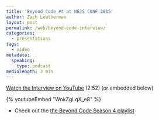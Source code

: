 ```yaml
---
title: 'Beyond Code #4 at NEJS CONF 2015'
author: Zach Leatherman
layout: post
permalink: /web/beyond-code-interview/
categories:
  - presentations
tags:
  - video
metadata:
  speaking:
    type: podcast
medialength: 3 min
---
```


[Watch the Interview on YouTube](https://www.youtube.com/watch?v=WokZgLqX_e8) (2:52) (or embedded below)

{% youtubeEmbed "WokZgLqX_e8" %}

* Check out the [the Beyond Code Season 4 playlist](https://www.youtube.com/watch?v=opJvhfyz-Fo&list=PLCzseuA9sYreUnA0HXg220O7eIr2NB1IY)
